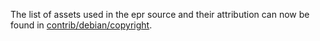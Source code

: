The list of assets used in the epr source and their attribution can now be found in [contrib/debian/copyright](../contrib/debian/copyright).
